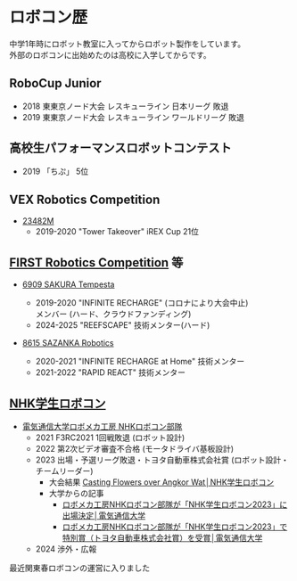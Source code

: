 # ロボコン歴

中学1年時にロボット教室に入ってからロボット製作をしています。  
外部のロボコンに出始めたのは高校に入学してからです。

## RoboCup Junior
- 2018 東東京ノード大会 レスキューライン 日本リーグ 敗退
- 2019 東東京ノード大会 レスキューライン ワールドリーグ 敗退

## 高校生パフォーマンスロボットコンテスト
- 2019 「ちぷ」 5位

## VEX Robotics Competition
- [23482M](https://www.robotevents.com/teams/VRC/23482M)
    - 2019-2020 \"Tower Takeover\" iREX Cup 21位

## [FIRST Robotics Competition](https://www.firstinspires.org/robotics/frc) 等
- [6909 SAKURA Tempesta](https://sakura-tempesta.org/)
    - 2019-2020 \"INFINITE RECHARGE\" (コロナにより大会中止)  
        メンバー (ハード、クラウドファンディング)
    - 2024-2025 \"REEFSCAPE\" 技術メンター(ハード)

- [8615 SAZANKA Robotics](https://sazankarobotics.com/)
    - 2020-2021 \"INFINITE RECHARGE at Home\" 技術メンター
    - 2021-2022 \"RAPID REACT\" 技術メンター

## [NHK学生ロボコン](https://official-robocon.com/gakusei)
- [電気通信大学ロボメカ工房 NHKロボコン部隊](https://sites.google.com/view/uec-rmf/home/butai/nhk-team)
    - 2021 F3RC2021 1回戦敗退 (ロボット設計)
    - 2022 第2次ビデオ審査不合格 (モータドライバ基板設計)
    - 2023 出場・予選リーグ敗退・トヨタ自動車株式会社賞 (ロボット設計・チームリーダー)  
        - 大会結果 [Casting Flowers over Angkor Wat│NHK学生ロボコン](https://official-robocon.com/history/gakusei/about/history/thirtytwo/)
        - 大学からの記事
            - [ロボメカ工房NHKロボコン部隊が「NHK学生ロボコン2023」に出場決定│電気通信大学](https://www.uec.ac.jp/news/announcement/2023/20230511_5367.html)
            - [ロボメカ工房NHKロボコン部隊が「NHK学生ロボコン2023」で特別賞（トヨタ自動車株式会社賞）を受賞│電気通信大学](https://www.uec.ac.jp/news/prize/2023/20230627_5464.html)
    - 2024 渉外・広報

最近関東春ロボコンの運営に入りました

